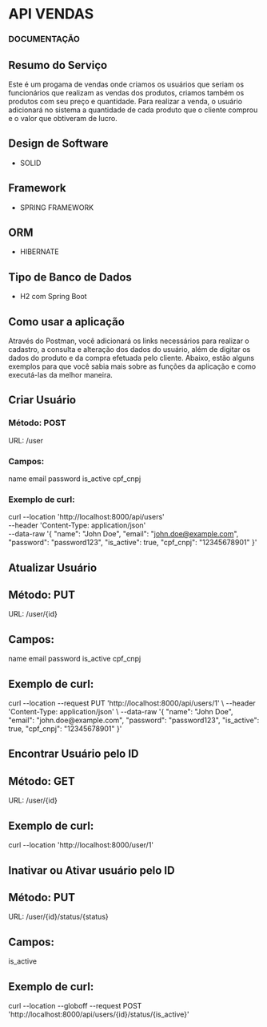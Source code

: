 # API VENDAS

### DOCUMENTAÇÃO

## Resumo do Serviço
 Este é um progama de vendas onde criamos os usuários que seriam os funcionários que realizam as vendas dos produtos, criamos também os produtos com seu preço e quantidade. Para realizar a venda, o usuário adicionará no sistema a quantidade de cada produto que o cliente comprou e o valor que obtiveram de lucro.

## Design de Software
 - SOLID

## Framework
 - SPRING FRAMEWORK

## ORM
 - HIBERNATE

## Tipo de Banco de Dados
- H2 com Spring Boot

## Como usar a aplicação
  Através do Postman, você adicionará os links necessários para realizar o cadastro, a consulta e alteração dos dados do usuário, além de digitar os dados do produto e da compra efetuada pelo cliente. Abaixo, estão alguns exemplos para que você sabia mais sobre as funções da aplicação e como executá-las da melhor maneira.

## Criar Usuário
### Método: POST
URL: /user
### Campos:
name
email
password
is_active
cpf_cnpj
### Exemplo de curl:

curl --location 'http://localhost:8000/api/users' \
--header 'Content-Type: application/json' \
--data-raw '{
    "name": "John Doe",
    "email": "john.doe@example.com",
    "password": "password123",
    "is_active": true,
    "cpf_cnpj": "12345678901"
}'

## Atualizar Usuário
<h2> Método: PUT </h2>
URL: /user/{id}
<h2> Campos: </h2>
name
email
password
is_active
cpf_cnpj
<h2> Exemplo de curl: </h2>
curl --location --request PUT 'http://localhost:8000/api/users/1' \
--header 'Content-Type: application/json' \
--data-raw '{
    "name": "John Doe",
    "email": "john.doe@example.com",
    "password": "password123",
    "is_active": true,
    "cpf_cnpj": "12345678901"
}'

## Encontrar Usuário pelo ID
<h2> Método: GET </h2>
URL: /user/{id}
<h2> Exemplo de curl: </h2>


curl --location 'http://localhost:8000/user/1'

## Inativar ou Ativar usuário pelo ID
<h2> Método: PUT </h2>
URL: /user/{id}/status/{status}
<h2> Campos: </h2>
is_active
<h2> Exemplo de curl: </h2>

curl --location --globoff --request POST 'http://localhost:8000/api/users/{id}/status/{is_active}'

